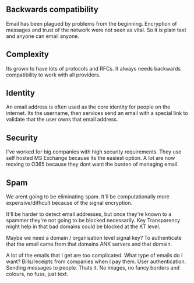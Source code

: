 ## Backwards compatibility
Email has been plagued by problems from the beginning. Encryption of messages and trust of the network were not seen as vital. So it is plain text and anyone can email anyone.

## Complexity
Its grown to have lots of protocols and RFCs. It always needs backwards compatibility to work with all providers.

## Identity

An email address is often used as the core identity for people on the internet. Its the username, then services send an email with a special link to validate that the user owns that email address.

## Security

I've worked for big companies with high security requirements. They use self hosted MS Exchange because its the easiest option. A lot are now moving to O365 because they dont want the burden of managing email.


## Spam

We arent going to be eliminating spam. It'll be computationally more expensive/difficult because of the signal encryption.

It'll be harder to detect email addresses, but once they're known to a spammer they're not going to be blocked necessarily. Key Transparency might help in that bad domains could be blocked at the KT level.

Maybe we need a domain / organisation level signal key? To authenticate that the email came from that domains ANK servers and that domain.

A lot of the emails that I get are too complicated. What type of emails do I want? Bills/receipts from companies when I pay them. User authentication. Sending messages to people. Thats it. No images, no fancy borders and colours, no fuss, just text.


